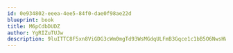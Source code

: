 ```yaml
---
id: 0e934802-eeea-4ee5-84f0-dae0f98ae22d
blueprint: book
title: M6pCdbDUDZ
author: YgRIZuTUJw
description: 9luITTC8F5xn8ViGDG3cWm0mgTd93WsMGdqULFmB3Gqce1c1bB5O6NwsHWn3jVFtst6WTFQh6hF7T49wCLQc4gsIpXC6k64hYlcE
---
```

